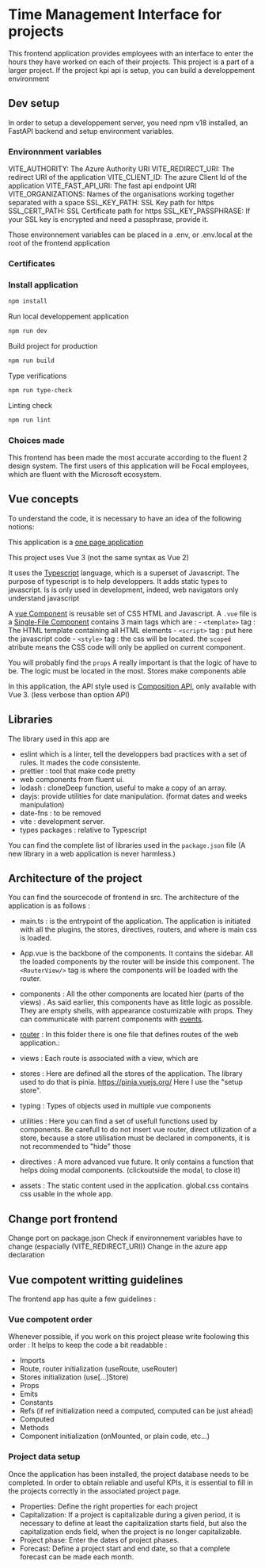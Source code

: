 # Time Management Interface for projects

This frontend application provides employees with an interface to enter the hours they have worked on each of their projects.
This project is a part of a larger project. If the project kpi api is setup, you can build a developpement environment

## Dev setup

In order to setup a developpement server, you need npm v18 installed, an FastAPI backend and setup environment variables.

### Environnment variables


VITE_AUTHORITY: The Azure Authority URI 
VITE_REDIRECT_URI: The redirect URI of the application
VITE_CLIENT_ID: The azure Client Id of the application
VITE_FAST_API_URI: The fast api endpoint URI
VITE_ORGANIZATIONS: Names of the organisations working together separated with a space
SSL_KEY_PATH: SSL Key path for https
SSL_CERT_PATH: SSL Certificate path for https
SSL_KEY_PASSPHRASE: If your SSL key is encrypted and need a passphrase, provide it.

Those environnement variables can be placed in a .env, or .env.local at the root of the frontend application

### Certificates

### Install application

```bash
npm install
```

Run local developpement application
```bash
npm run dev
```

Build project for production
```bash
npm run build
```

Type verifications
```bash
npm run type-check
```

Linting check
```bash
npm run lint
```

### Choices made

This frontend has been made the most accurate according to the fluent 2 design system. The first users of this application will be Focal employees, which are fluent with the Microsoft ecosystem.

## Vue concepts

To understand the code, it is necessary to have an idea of the following notions:

This application is a [one page application](https://vuejs.org/guide/extras/ways-of-using-vue.html#embedded-web-components)

This project uses Vue 3 (not the same syntax as Vue 2)

It uses the [Typescript](https://www.typescriptlang.org/) language, which is a superset of Javascript.
The purpose of typescript is to help developpers. It adds static types to javascript.
Is is only used in development, indeed, web navigators only understand javascript

A [vue Component](https://vuejs.org/guide/essentials/component-basics.html) is reusable set of CSS HTML and Javascript. A ```.vue``` file is a [Single-File Component](https://vuejs.org/guide/scaling-up/sfc.html) contains 3 main tags which are :
    - ```<template>``` tag : The HTML template containing all HTML elements
    - ```<script>``` tag : put here the javascript code
    - ```<style>``` tag : the css will be located. the ```scoped``` atribute means the CSS code will only be applied on current component.

You will probably find the ```props```
A really important is that the logic of have to be. The logic must be located in the most.
Stores make components able

In this application, the API style used is [Composition API](https://vuejs.org/guide/introduction.html#api-styles), only available with Vue 3. (less verbose than option API)

## Libraries

The library used in this app are

- eslint which is a linter, tell the developpers bad practices with a set of rules. It mades the code consistente.
- prettier : tool that make code pretty
- web components from fluent ui.
- lodash : cloneDeep function, useful to make a copy of an array.
- dayjs: provide utilities for date manipulation. (format dates and weeks manipulation)
- date-fns : to be removed
- vite : development server.
- types packages : relative to Typescript

You can find the complete list of libraries used in the ```package.json``` file
(A new library in a web application is never harmless.)

## Architecture of the project

You can find the sourcecode of frontend in src. The architecture of the application is as follows :

- main.ts : is the entrypoint of the application. The application is initiated with all the plugins, the stores, directives, routers, and where is main css is loaded.
- App.vue is the backbone of the components. It contains the sidebar. All the loaded components by the router will be inside this component. The ```<RouterView/>``` tag is where the components will be loaded with the router.
- components : All the other components are located hier (parts of the views) . As said earlier, this components have as little logic as possible. They are empty shells, with appearance costumizable with props. They can communicate with parrent components with [events](https://vuejs.org/guide/essentials/event-handling.html#listening-to-events).
- [router](https://router.vuejs.org/) : In this folder there is one file that defines routes of the web application.:
- views : Each route is associated with a view, which are

- stores : Here are defined all the stores of the application. The library used to do that is pinia.  <https://pinia.vuejs.org/>
    Here I use the "setup store".
- typing : Types of objects used in multiple vue components
- utilities : Here you can find a set of usefull functions used by components. Be carefull to do not insert vue router, direct utilization of a store, because a store utilisation must be declared in components, it is not recommended to "hide" those
- directives : A more advanced vue future. It only contains a function that helps doing modal components. (clickoutside the modal, to close it)
- assets : The static content used in the application. global.css contains css usable in the whole app.


## Change port frontend
Change port on package.json
Check if environnement variables have to change (espacially (VITE_REDIRECT_URI)) 
Change in the azure app declaration

## Vue compotent writting guidelines
The frontend app has quite a few guidelines :

### Vue compotent order
Whenever possible, if you work on this project please write foolowing this order :
It helps to keep the code a bit readabble :

- Imports
- Route, router initialization (useRoute, useRouter)
- Stores initialization (use[...]Store)
- Props
- Emits
- Constants
- Refs (if ref initialization need a computed, computed can be just ahead)
- Computed
- Methods
- Component initialization (onMounted, or plain code, etc...)

### Project data setup

Once the application has been installed, the project database needs to be completed.
In order to obtain reliable and useful KPIs, it is essential to fill in the projects correctly in the associated project page.
- Properties: Define the right properties for each project
- Capitalization: If a project is capitalizable during a given period, it is necessary to define at least the capitalization starts field, but also the capitalization ends field, when the project is no longer capitalizable.
- Project phase: Enter the dates of project phases.
- Forecast: Define a project start and end date, so that a complete forecast can be made each month.
